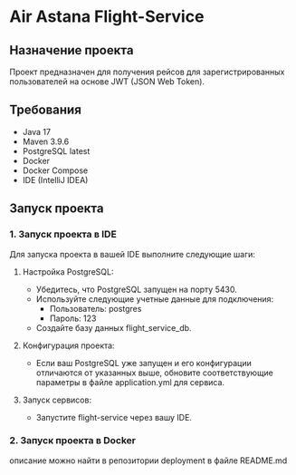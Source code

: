 # Air Astana Flight-Service

## Назначение проекта
Проект предназначен для получения рейсов для зарегистрированных пользователей
на основе JWT (JSON Web Token).

## Требования
* Java 17
* Maven 3.9.6
* PostgreSQL latest
* Docker
* Docker Compose
* IDE (IntelliJ IDEA)

## Запуск проекта
### 1. Запуск проекта в IDE
Для запуска проекта в вашей IDE выполните следующие шаги:

1. Настройка PostgreSQL:
    * Убедитесь, что PostgreSQL запущен на порту 5430.
    * Используйте следующие учетные данные для подключения:
        * Пользователь: postgres
        * Пароль: 123
    * Создайте базу данных flight_service_db.


2. Конфигурация проекта:
    * Если ваш PostgreSQL уже запущен и его конфигурации отличаются от указанных выше,
      обновите соответствующие параметры в файле application.yml для сервиса.


3. Запуск сервисов:
    * Запустите flight-service через вашу IDE.


### 2. Запуск проекта в Docker
описание можно найти в репозитории deployment в файле README.md
